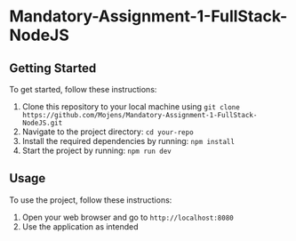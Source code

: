 # Mandatory-Assignment-1-FullStack-NodeJS

## Getting Started

To get started, follow these instructions:

1. Clone this repository to your local machine using `git clone https://github.com/Mojens/Mandatory-Assignment-1-FullStack-NodeJS.git`
2. Navigate to the project directory: `cd your-repo`
3. Install the required dependencies by running: `npm install`
4. Start the project by running: `npm run dev`

## Usage

To use the project, follow these instructions:

1. Open your web browser and go to `http://localhost:8080`
2. Use the application as intended
